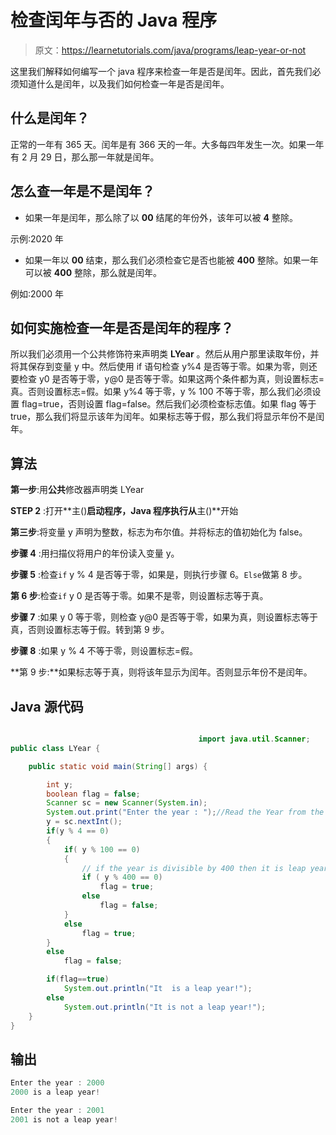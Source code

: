 # 检查闰年与否的 Java 程序

> 原文：<https://learnetutorials.com/java/programs/leap-year-or-not>

这里我们解释如何编写一个 java 程序来检查一年是否是闰年。因此，首先我们必须知道什么是闰年，以及我们如何检查一年是否是闰年。

## 什么是闰年？

正常的一年有 365 天。闰年是有 366 天的一年。大多每四年发生一次。如果一年有 2 月 29 日，那么那一年就是闰年。

## 怎么查一年是不是闰年？

*   如果一年是闰年，那么除了以 **00** 结尾的年份外，该年可以被 **4** 整除。

示例:2020 年

*   如果一年以 **00** 结束，那么我们必须检查它是否也能被 **400** 整除。如果一年可以被 **400** 整除，那么就是闰年。

例如:2000 年

## 如何实施检查一年是否是闰年的程序？

所以我们必须用一个公共修饰符来声明类 **LYear** 。然后从用户那里读取年份，并将其保存到变量 y 中。然后使用 if 语句检查 y%4 是否等于零。如果为零，则还要检查 y0 是否等于零，y@0 是否等于零。如果这两个条件都为真，则设置标志=真。否则设置标志=假。如果 y%4 等于零，y % 100 不等于零，那么我们必须设置 flag=true，否则设置 flag=false。然后我们必须检查标志值。如果 flag 等于 true，那么我们将显示该年为闰年。如果标志等于假，那么我们将显示年份不是闰年。

## 算法

**第一步**:用**公共**修改器声明类 LYear

**STEP 2** :打开**主()**启动程序，Java 程序执行从**主()**开始

**第三步**:将变量 y 声明为整数，标志为布尔值。并将标志的值初始化为 false。

**步骤 4** :用扫描仪将用户的年份读入变量 y。

**步骤 5** :检查`if` y % 4 是否等于零，如果是，则执行步骤 6。`Else`做第 8 步。

**第 6 步**:检查`if` y 0 是否等于零。如果不是零，则设置标志等于真。

**步骤 7** :如果 y 0 等于零，则检查 y@0 是否等于零，如果为真，则设置标志等于真，否则设置标志等于假。转到第 9 步。

**步骤 8** :如果 y % 4 不等于零，则设置标志=假。

**第 9 步:**如果标志等于真，则将该年显示为闰年。否则显示年份不是闰年。

## Java 源代码

```java

                                          import java.util.Scanner;
public class LYear {

    public static void main(String[] args) {

        int y;
        boolean flag = false;
        Scanner sc = new Scanner(System.in);
        System.out.print("Enter the year : ");//Read the Year from the user.
        y = sc.nextInt();
        if(y % 4 == 0)
        {
            if( y % 100 == 0)
            {
                // if the year is divisible by 400 then it is leap year.
                if ( y % 400 == 0)
                    flag = true;
                else
                    flag = false;
            }
            else
                flag = true;
        }
        else
            flag = false;

        if(flag==true)
            System.out.println("It  is a leap year!");
        else
            System.out.println("It is not a leap year!");
    }
}

```

## 输出

```java
Enter the year : 2000
2000 is a leap year!

Enter the year : 2001
2001 is not a leap year! 
```